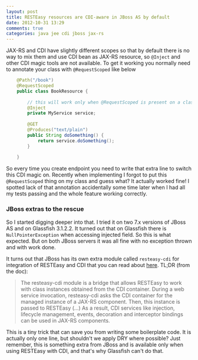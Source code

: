 ```yaml
---
layout: post
title: RESTEasy resources are CDI-aware in JBoss AS by default
date: 2012-10-31 13:29
comments: true
categories: java jee cdi jboss jax-rs
---
```


JAX-RS and CDI have slightly different scopes so that by default there is no way to mix them and use CDI bean as JAX-RS resource, so `@Inject` and other CDI magic tools are not available. To get it working you normally need to annotate your class with `@RequestScoped` like below

``` java BookResource.java    
    @Path("/book")
    @RequestScoped
    public class BookResource {
    
        // this will work only when @RequestScoped is present on a class level    
        @Inject
        private MyService service;
        
        @GET
        @Produces("text/plain")
        public String doSomething() {
            return service.doSomething();
        }
    
    }
```

So every time you create endpoint you need to write that extra line to switch this CDI magic on. 
Recently when implementing I forgot to put this `@RequestScoped` thing on my class and guess what? It actually worked fine! I spotted lack of that annotation accidentally some time later when I had all my tests passing and the whole feature working correctly.

### JBoss extras to the rescue

So I started digging deeper into that. I tried it on two 7.x versions of JBoss AS and on Glassfish 3.1.2.2. It turned out that on Glassfish there is `NullPointerException` when accessing injected field. So this is what expected. But on both JBoss servers it was all fine with no exception thrown and with work done. 


It turns out that JBoss has its own extra module called `resteasy-cdi` for integration of RESTEasy and CDI that you can read about [here](http://docs.jboss.org/resteasy/2.0.0.GA/userguide/html/CDI.html). TL;DR (from the doc):

> The resteasy-cdi module is a bridge that allows RESTEasy to work with class instances obtained from the CDI container. 
During a web service invocation, resteasy-cdi asks the CDI container for the managed instance of a JAX-RS component. Then, this instance is passed to RESTEasy (...) 
As a result, CDI services like injection, lifecycle management, events, decoration and interceptor bindings can be used in JAX-RS components.

This is a tiny trick that can save you from writing some boilerplate code. It is actually only one line, but shouldn't we apply DRY where possible? Just remember, this is something extra from JBoss and is available only when using RESTEasy with CDI, and that's why Glassfish can't do that.